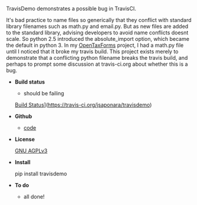 TravisDemo demonstrates a possible bug in TravisCI.

It's bad practice to name files so generically that they conflict with
standard library filenames such as math.py and email.py. But as new
files are added to the standard library, advising developers to avoid
name conflicts doesnt scale. So python 2.5 introduced the
absolute\_import option, which became the default in python 3. In my
[OpenTaxForms](https://github.com/jsaponara/opentaxforms/) project, I
had a math.py file until I noticed that it broke my travis build. This
project exists merely to demonstrate that a conflicting python filename
breaks the travis build, and perhaps to prompt some discussion at
travis-ci.org about whether this is a bug.

-   **Build status**

    -   should be failing

    [Build Status](https://travis-ci.org/jsaponara/travisdemo.svg)](https://travis-ci.org/jsaponara/travisdemo)

-   **Github**

    -   [code](https://github.com/jsaponara/travisdemo/)

-   **License**

    [GNU AGPLv3](http://choosealicense.com/licenses/agpl-3.0/)

-   **Install**

    pip install travisdemo

-   **To do**

    -   all done!

